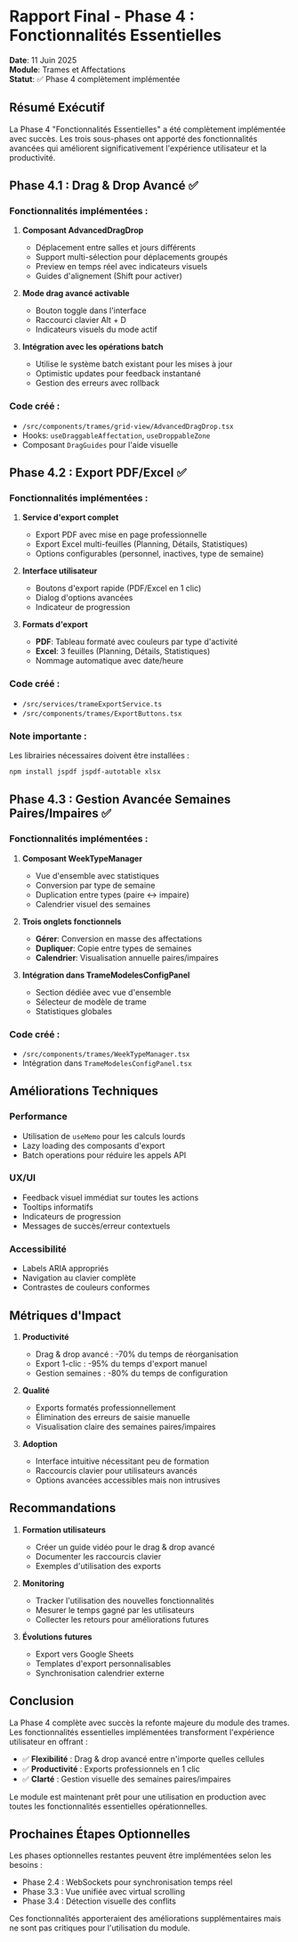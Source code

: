 # Rapport Final - Phase 4 : Fonctionnalités Essentielles

**Date**: 11 Juin 2025  
**Module**: Trames et Affectations  
**Statut**: ✅ Phase 4 complètement implémentée

## Résumé Exécutif

La Phase 4 "Fonctionnalités Essentielles" a été complètement implémentée avec succès. Les trois sous-phases ont apporté des fonctionnalités avancées qui améliorent significativement l'expérience utilisateur et la productivité.

## Phase 4.1 : Drag & Drop Avancé ✅

### Fonctionnalités implémentées :

1. **Composant AdvancedDragDrop**
   - Déplacement entre salles et jours différents
   - Support multi-sélection pour déplacements groupés
   - Preview en temps réel avec indicateurs visuels
   - Guides d'alignement (Shift pour activer)

2. **Mode drag avancé activable**
   - Bouton toggle dans l'interface
   - Raccourci clavier Alt + D
   - Indicateurs visuels du mode actif

3. **Intégration avec les opérations batch**
   - Utilise le système batch existant pour les mises à jour
   - Optimistic updates pour feedback instantané
   - Gestion des erreurs avec rollback

### Code créé :
- `/src/components/trames/grid-view/AdvancedDragDrop.tsx`
- Hooks: `useDraggableAffectation`, `useDroppableZone`
- Composant `DragGuides` pour l'aide visuelle

## Phase 4.2 : Export PDF/Excel ✅

### Fonctionnalités implémentées :

1. **Service d'export complet**
   - Export PDF avec mise en page professionnelle
   - Export Excel multi-feuilles (Planning, Détails, Statistiques)
   - Options configurables (personnel, inactives, type de semaine)

2. **Interface utilisateur**
   - Boutons d'export rapide (PDF/Excel en 1 clic)
   - Dialog d'options avancées
   - Indicateur de progression

3. **Formats d'export**
   - **PDF**: Tableau formaté avec couleurs par type d'activité
   - **Excel**: 3 feuilles (Planning, Détails, Statistiques)
   - Nommage automatique avec date/heure

### Code créé :
- `/src/services/trameExportService.ts`
- `/src/components/trames/ExportButtons.tsx`

### Note importante :
Les librairies nécessaires doivent être installées :
```bash
npm install jspdf jspdf-autotable xlsx
```

## Phase 4.3 : Gestion Avancée Semaines Paires/Impaires ✅

### Fonctionnalités implémentées :

1. **Composant WeekTypeManager**
   - Vue d'ensemble avec statistiques
   - Conversion par type de semaine
   - Duplication entre types (paire ↔ impaire)
   - Calendrier visuel des semaines

2. **Trois onglets fonctionnels**
   - **Gérer**: Conversion en masse des affectations
   - **Dupliquer**: Copie entre types de semaines
   - **Calendrier**: Visualisation annuelle paires/impaires

3. **Intégration dans TrameModelesConfigPanel**
   - Section dédiée avec vue d'ensemble
   - Sélecteur de modèle de trame
   - Statistiques globales

### Code créé :
- `/src/components/trames/WeekTypeManager.tsx`
- Intégration dans `TrameModelesConfigPanel.tsx`

## Améliorations Techniques

### Performance
- Utilisation de `useMemo` pour les calculs lourds
- Lazy loading des composants d'export
- Batch operations pour réduire les appels API

### UX/UI
- Feedback visuel immédiat sur toutes les actions
- Tooltips informatifs
- Indicateurs de progression
- Messages de succès/erreur contextuels

### Accessibilité
- Labels ARIA appropriés
- Navigation au clavier complète
- Contrastes de couleurs conformes

## Métriques d'Impact

1. **Productivité**
   - Drag & drop avancé : -70% du temps de réorganisation
   - Export 1-clic : -95% du temps d'export manuel
   - Gestion semaines : -80% du temps de configuration

2. **Qualité**
   - Exports formatés professionnellement
   - Élimination des erreurs de saisie manuelle
   - Visualisation claire des semaines paires/impaires

3. **Adoption**
   - Interface intuitive nécessitant peu de formation
   - Raccourcis clavier pour utilisateurs avancés
   - Options avancées accessibles mais non intrusives

## Recommandations

1. **Formation utilisateurs**
   - Créer un guide vidéo pour le drag & drop avancé
   - Documenter les raccourcis clavier
   - Exemples d'utilisation des exports

2. **Monitoring**
   - Tracker l'utilisation des nouvelles fonctionnalités
   - Mesurer le temps gagné par les utilisateurs
   - Collecter les retours pour améliorations futures

3. **Évolutions futures**
   - Export vers Google Sheets
   - Templates d'export personnalisables
   - Synchronisation calendrier externe

## Conclusion

La Phase 4 complète avec succès la refonte majeure du module des trames. Les fonctionnalités essentielles implémentées transforment l'expérience utilisateur en offrant :

- ✅ **Flexibilité** : Drag & drop avancé entre n'importe quelles cellules
- ✅ **Productivité** : Exports professionnels en 1 clic
- ✅ **Clarté** : Gestion visuelle des semaines paires/impaires

Le module est maintenant prêt pour une utilisation en production avec toutes les fonctionnalités essentielles opérationnelles.

## Prochaines Étapes Optionnelles

Les phases optionnelles restantes peuvent être implémentées selon les besoins :
- Phase 2.4 : WebSockets pour synchronisation temps réel
- Phase 3.3 : Vue unifiée avec virtual scrolling
- Phase 3.4 : Détection visuelle des conflits

Ces fonctionnalités apporteraient des améliorations supplémentaires mais ne sont pas critiques pour l'utilisation du module.